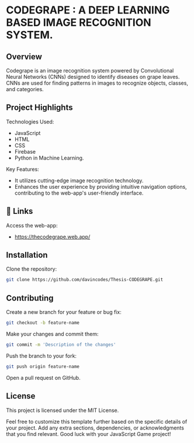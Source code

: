 # CODEGRAPE : A DEEP LEARNING BASED IMAGE RECOGNITION SYSTEM.

## Overview

Codegrape is an image recognition system powered by Convolutional Neural Networks (CNNs) designed to identify diseases on grape leaves. CNNs are used for finding patterns in images to recognize objects, classes, and categories.

## Project Highlights


Technologies Used:
- JavaScript
- HTML
- CSS
- Firebase
- Python in Machine Learning.

Key Features:

- It utilizes cutting-edge image recognition technology.
- Enhances the user experience by providing intuitive navigation options, contributing to the web-app's user-friendly interface.


## 🔗 Links
Access the web-app: 

- https://thecodegrape.web.app/


## Installation

Clone the repository:

```bash
git clone https://github.com/davincodes/Thesis-CODEGRAPE.git
```


## Contributing

Create a new branch for your feature or bug fix:

```bash
git checkout -b feature-name
```

Make your changes and commit them:

```bash
git commit -m 'Description of the changes'
```

Push the branch to your fork:

```bash
git push origin feature-name
```

Open a pull request on GitHub.

## License

This project is licensed under the MIT License.



Feel free to customize this template further based on the specific details of your project. Add any extra sections, dependencies, or acknowledgments that you find relevant. Good luck with your JavaScript Game project!


